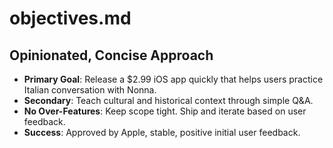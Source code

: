 # objectives.md

## Opinionated, Concise Approach
- **Primary Goal**: Release a $2.99 iOS app quickly that helps users practice Italian conversation with Nonna.
- **Secondary**: Teach cultural and historical context through simple Q&A.
- **No Over-Features**: Keep scope tight. Ship and iterate based on user feedback.
- **Success**: Approved by Apple, stable, positive initial user feedback.

